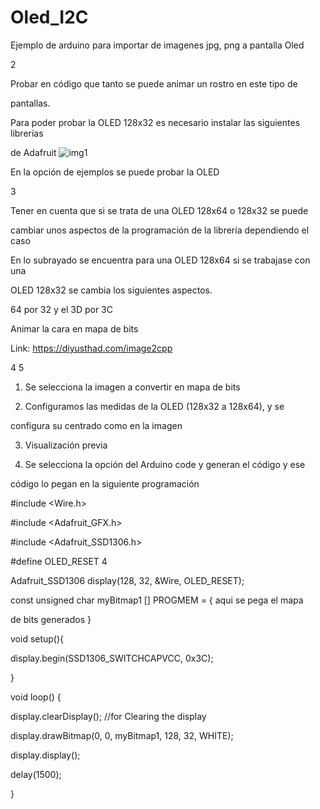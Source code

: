 # Oled_I2C
Ejemplo de arduino para importar de imagenes jpg, png a pantalla Oled
 
2
 

 
Probar en código que tanto se puede animar un rostro en este tipo de

pantallas.

Para poder probar la OLED 128x32 es necesario instalar las siguientes librerías

de Adafruit
 ![img1]()














 
En la opción de ejemplos se puede probar la OLED
 
3
 

 
Tener en cuenta que si se trata de una OLED 128x64 o 128x32 se puede

cambiar unos aspectos de la programación de la librería dependiendo el caso
 












 
En lo subrayado se encuentra para una OLED 128x64 si se trabajase con una

OLED 128x32 se cambia los siguientes aspectos.

64 por 32 y el 3D por 3C

Animar la cara en mapa de bits

Link: https://diyusthad.com/image2cpp
 
4 
5

1. Se selecciona la imagen a convertir en mapa de bits

2. Configuramos las medidas de la OLED (128x32 a 128x64), y se

configura su centrado como en la imagen

3. Visualización previa

4. Se selecciona la opción del Arduino code y generan el código y ese

código lo pegan en la siguiente programación

#include <Wire.h>

#include <Adafruit_GFX.h>

#include <Adafruit_SSD1306.h>

#define OLED_RESET 4

Adafruit_SSD1306 display(128, 32, &Wire, OLED_RESET);

const unsigned char myBitmap1 [] PROGMEM = { aqui se pega el mapa

de bits generados }

void setup(){

display.begin(SSD1306_SWITCHCAPVCC, 0x3C);


}


void loop() {

display.clearDisplay(); //for Clearing the display

display.drawBitmap(0, 0, myBitmap1, 128, 32, WHITE);

display.display();

delay(1500);

}
